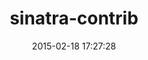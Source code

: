 ---
layout: post
title:  "sinatra-contrib"
repo:   "sinatra/sinatra-contrib"
date:   2015-02-18 17:27:28
gemurl: http://github.com/sinatra/sinatra-contrib
---